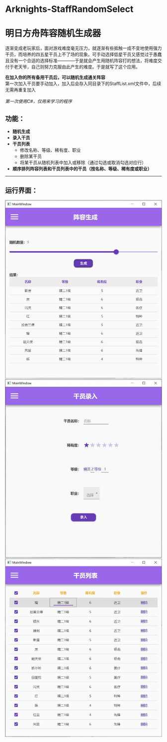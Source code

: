 # Arknights-StaffRandomSelect

# 明日方舟阵容随机生成器
逐渐变成老玩家后，面对游戏难度毫无压力，就逐渐有些抵触一成不变地使用强力干员，而培养的四五星干员上不了场的现象。可手动选择低星干员又感觉过于愚蠢且没有一个合适的选择标准————于是就会产生用随机阵容打的想法，将难度交付于老天爷，自己则努力克服由此产生的难度。于是就写了这个应用。

<b>在加入你的所有备用干员后，可以随机生成通关阵容</b><br>
第一次加入干员要手动加入，加入后会存入同目录下的StaffList.xml文件中，后续无需再重复加入<br><br>
*第一次使用C#，仅用来学习的程序*

## 功能：
- <b>随机生成
- 录入干员
- 干员列表</b>
  - 修改名称、等级、稀有度、职业
  - 删除某干员
  - 将某干员从随机列表中加入或移除（通过勾选或取消勾选对应行）
- <b>顺序排列阵容列表和干员列表中的干员（按名称、等级、稀有度或职业） </b>

----

## 运行界面：
![](https://github.com/juhkff/Arknights-StaffRandomSelect/blob/master/images/image01.jpg)
![](https://github.com/juhkff/Arknights-StaffRandomSelect/blob/master/images/image02.jpg)
![](https://github.com/juhkff/Arknights-StaffRandomSelect/blob/master/images/image03.jpg)
